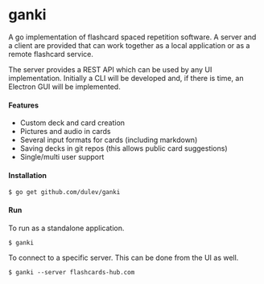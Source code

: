 # ganki

A go implementation of flashcard spaced repetition software. 
A server and a client are provided that can work together as
a local application or as a remote flashcard service.

The server provides a REST API which can be used by any UI implementation.
Initially a CLI will be developed and, if there is time, an Electron GUI will be implemented.

#### Features
- Custom deck and card creation
- Pictures and audio in cards
- Several input formats for cards (including markdown)
- Saving decks in git repos (this allows public card suggestions)
- Single/multi user support

#### Installation

```
$ go get github.com/dulev/ganki
```

#### Run

To run as a standalone application.
```
$ ganki
```

To connect to a specific server. This can be done from the UI as well.
```
$ ganki --server flashcards-hub.com
```
